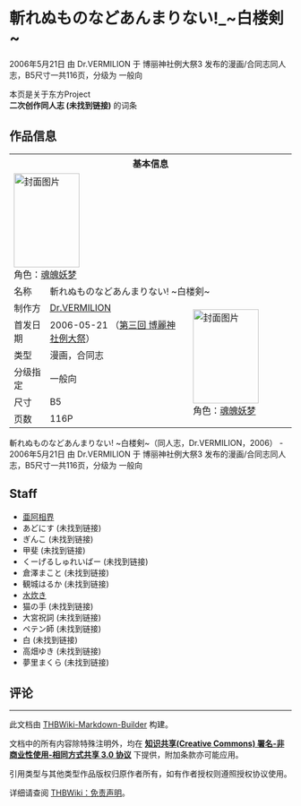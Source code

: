 # 斬れぬものなどあんまりない!_~白楼剣~

<!-- source html: G:\repos\THBWiki-Markdown-Builder\THBWikiMarkdown\Temp\main\e\e7\ns0%3A%E6%96%AC%E3%82%8C%E3%81%AC%E3%82%82%E3%81%AE%E3%81%AA%E3%81%A9%E3%81%82%E3%82%93%E3%81%BE%E3%82%8A%E3%81%AA%E3%81%84%21_%7E%E7%99%BD%E6%A5%BC%E5%89%A3%7E.html -->

2006年5月21日 由 Dr.VERMILION 于 博丽神社例大祭3 发布的漫画/合同志同人志，B5尺寸一共116页，分级为 一般向

本页是关于东方Project  
 **二次创作同人志 (未找到链接)** 的词条

## 作品信息

<table><tbody><tr><th colspan="3">基本信息</th></tr><tr><td class="cover-artwork-mobile" colspan="2"><a href="./文件-斬れぬものなどあんまりない!_~白楼剣~封面.jpg.md" class="image" title="封面图片"><img alt="封面图片" src="https://upload.thwiki.cc/thumb/d/da/%E6%96%AC%E3%82%8C%E3%81%AC%E3%82%82%E3%81%AE%E3%81%AA%E3%81%A9%E3%81%82%E3%82%93%E3%81%BE%E3%82%8A%E3%81%AA%E3%81%84%21_~%E7%99%BD%E6%A5%BC%E5%89%A3~%E5%B0%81%E9%9D%A2.jpg/117px-%E6%96%AC%E3%82%8C%E3%81%AC%E3%82%82%E3%81%AE%E3%81%AA%E3%81%A9%E3%81%82%E3%82%93%E3%81%BE%E3%82%8A%E3%81%AA%E3%81%84%21_~%E7%99%BD%E6%A5%BC%E5%89%A3~%E5%B0%81%E9%9D%A2.jpg" decoding="async" loading="lazy" width="117" height="168" srcset="https://upload.thwiki.cc/thumb/d/da/%E6%96%AC%E3%82%8C%E3%81%AC%E3%82%82%E3%81%AE%E3%81%AA%E3%81%A9%E3%81%82%E3%82%93%E3%81%BE%E3%82%8A%E3%81%AA%E3%81%84%21_~%E7%99%BD%E6%A5%BC%E5%89%A3~%E5%B0%81%E9%9D%A2.jpg/176px-%E6%96%AC%E3%82%8C%E3%81%AC%E3%82%82%E3%81%AE%E3%81%AA%E3%81%A9%E3%81%82%E3%82%93%E3%81%BE%E3%82%8A%E3%81%AA%E3%81%84%21_~%E7%99%BD%E6%A5%BC%E5%89%A3~%E5%B0%81%E9%9D%A2.jpg 1.5x, https://upload.thwiki.cc/thumb/d/da/%E6%96%AC%E3%82%8C%E3%81%AC%E3%82%82%E3%81%AE%E3%81%AA%E3%81%A9%E3%81%82%E3%82%93%E3%81%BE%E3%82%8A%E3%81%AA%E3%81%84%21_~%E7%99%BD%E6%A5%BC%E5%89%A3~%E5%B0%81%E9%9D%A2.jpg/235px-%E6%96%AC%E3%82%8C%E3%81%AC%E3%82%82%E3%81%AE%E3%81%AA%E3%81%A9%E3%81%82%E3%82%93%E3%81%BE%E3%82%8A%E3%81%AA%E3%81%84%21_~%E7%99%BD%E6%A5%BC%E5%89%A3~%E5%B0%81%E9%9D%A2.jpg 2x" data-file-width="900" data-file-height="1286"></a><div class="cover-char">角色：<a href="./魂魄妖梦.md" title="魂魄妖梦">魂魄妖梦</a></div></td>
</tr><tr><td class="label">名称</td><td colspan="2"> 斬れぬものなどあんまりない! ~白楼剣~ </td></tr><tr><td class="label">制作方</td><td><a href="./Dr.VERMILION.md" title="Dr.VERMILION">Dr.VERMILION</a></td><td class="cover-artwork" rowspan="6" style="min-width:168px;"><a href="./文件-斬れぬものなどあんまりない!_~白楼剣~封面.jpg.md" class="image" title="封面图片"><img alt="封面图片" src="https://upload.thwiki.cc/thumb/d/da/%E6%96%AC%E3%82%8C%E3%81%AC%E3%82%82%E3%81%AE%E3%81%AA%E3%81%A9%E3%81%82%E3%82%93%E3%81%BE%E3%82%8A%E3%81%AA%E3%81%84%21_~%E7%99%BD%E6%A5%BC%E5%89%A3~%E5%B0%81%E9%9D%A2.jpg/117px-%E6%96%AC%E3%82%8C%E3%81%AC%E3%82%82%E3%81%AE%E3%81%AA%E3%81%A9%E3%81%82%E3%82%93%E3%81%BE%E3%82%8A%E3%81%AA%E3%81%84%21_~%E7%99%BD%E6%A5%BC%E5%89%A3~%E5%B0%81%E9%9D%A2.jpg" decoding="async" loading="lazy" width="117" height="168" srcset="https://upload.thwiki.cc/thumb/d/da/%E6%96%AC%E3%82%8C%E3%81%AC%E3%82%82%E3%81%AE%E3%81%AA%E3%81%A9%E3%81%82%E3%82%93%E3%81%BE%E3%82%8A%E3%81%AA%E3%81%84%21_~%E7%99%BD%E6%A5%BC%E5%89%A3~%E5%B0%81%E9%9D%A2.jpg/176px-%E6%96%AC%E3%82%8C%E3%81%AC%E3%82%82%E3%81%AE%E3%81%AA%E3%81%A9%E3%81%82%E3%82%93%E3%81%BE%E3%82%8A%E3%81%AA%E3%81%84%21_~%E7%99%BD%E6%A5%BC%E5%89%A3~%E5%B0%81%E9%9D%A2.jpg 1.5x, https://upload.thwiki.cc/thumb/d/da/%E6%96%AC%E3%82%8C%E3%81%AC%E3%82%82%E3%81%AE%E3%81%AA%E3%81%A9%E3%81%82%E3%82%93%E3%81%BE%E3%82%8A%E3%81%AA%E3%81%84%21_~%E7%99%BD%E6%A5%BC%E5%89%A3~%E5%B0%81%E9%9D%A2.jpg/235px-%E6%96%AC%E3%82%8C%E3%81%AC%E3%82%82%E3%81%AE%E3%81%AA%E3%81%A9%E3%81%82%E3%82%93%E3%81%BE%E3%82%8A%E3%81%AA%E3%81%84%21_~%E7%99%BD%E6%A5%BC%E5%89%A3~%E5%B0%81%E9%9D%A2.jpg 2x" data-file-width="900" data-file-height="1286"></a><div class="cover-char">角色：<a href="./魂魄妖梦.md" title="魂魄妖梦">魂魄妖梦</a></div></td>
</tr><tr><td class="label">首发日期</td><td>2006-05-21&#160;（<a href="/展会作品列表?e=%E5%8D%9A%E4%B8%BD%E7%A5%9E%E7%A4%BE%E4%BE%8B%E5%A4%A7%E7%A5%AD%233">第三回 博麗神社例大祭</a>）</td></tr><tr><td class="label">类型</td><td>漫画，合同志</td></tr><tr><td class="label">分级指定</td><td>一般向</td></tr><tr><td class="label">尺寸</td><td>B5</td></tr><tr><td class="label">页数</td><td>116P</td></tr></tbody></table>

斬れぬものなどあんまりない! ~白楼剣~（同人志，Dr.VERMILION，2006） - 2006年5月21日 由 Dr.VERMILION 于 博丽神社例大祭3 发布的漫画/合同志同人志，B5尺寸一共116页，分级为 一般向

## Staff
- [亜阿相界](./亜阿相界.md)
- あどにす (未找到链接)
- ぎんこ (未找到链接)
- 甲斐 (未找到链接)
- くーげるしゅれいばー (未找到链接)
- 倉澤まこと (未找到链接)
- 観城はるか (未找到链接)
- [水炊き](./水炊き.md)
- 猫の手 (未找到链接)
- 大宮祝詞 (未找到链接)
- ペテン師 (未找到链接)
- 白 (未找到链接)
- 高畑ゆき (未找到链接)
- 夢里まくら (未找到链接)


## 评论




---

此文档由 [THBWiki-Markdown-Builder](https://github.com/Delsin-Yu/THBWiki-Markdown-Builder) 构建。

文档中的所有内容除特殊注明外，均在 [**知识共享(Creative Commons) 署名-非商业性使用-相同方式共享 3.0 协议**](https://creativecommons.org/licenses/by-sa/3.0/deed.zh-hans) 下提供，附加条款亦可能应用。

引用类型与其他类型作品版权归原作者所有，如有作者授权则遵照授权协议使用。

详细请查阅 [THBWiki：免责声明](https://thbwiki.cc/THBWiki:%E5%85%8D%E8%B4%A3%E5%A3%B0%E6%98%8E)。

